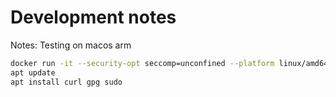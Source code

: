 # Development notes

Notes: Testing on macos arm
```bash
docker run -it --security-opt seccomp=unconfined --platform linux/amd64 ubuntu
apt update
apt install curl gpg sudo
```